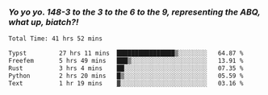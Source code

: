 ### ***Yo yo yo. 148-3 to the 3 to the 6 to the 9, representing the ABQ, what up, biatch?!***

<!--START_SECTION:waka-->

```txt
Total Time: 41 hrs 52 mins

Typst         27 hrs 11 mins  ████████████████▒░░░░░░░░   64.87 %
Freefem       5 hrs 49 mins   ███▒░░░░░░░░░░░░░░░░░░░░░   13.91 %
Rust          3 hrs 4 mins    ██░░░░░░░░░░░░░░░░░░░░░░░   07.35 %
Python        2 hrs 20 mins   █▒░░░░░░░░░░░░░░░░░░░░░░░   05.59 %
Text          1 hr 19 mins    ▓░░░░░░░░░░░░░░░░░░░░░░░░   03.16 %
```

<!--END_SECTION:waka-->

<!--
**AJMC2002/AJMC2002** is a ✨ _special_ ✨ repository because its `README.md` (this file) appears on your GitHub profile.

Here are some ideas to get you started:

- 🔭 I’m currently working on ...
- 🌱 I’m currently learning ...
- 👯 I’m looking to collaborate on ...
- 🤔 I’m looking for help with ...
- 💬 Ask me about ...
- 📫 How to reach me: ...
- 😄 Pronouns: ...
- ⚡ Fun fact: ...
-->
